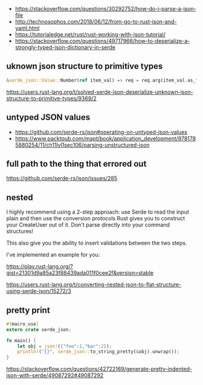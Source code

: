 - https://stackoverflow.com/questions/30292752/how-do-i-parse-a-json-file
- http://technosophos.com/2018/06/12/from-go-to-rust-json-and-yaml.html
- https://tutorialedge.net/rust/rust-working-with-json-tutorial/
- https://stackoverflow.com/questions/49717966/how-to-deserialize-a-strongly-typed-json-dictionary-in-serde

## uknown json structure to primitive types

```rust
&serde_json::Value::Number(ref item_val) => req = req.arg(item_val.as_f64().expect("f64 value")),
```

https://users.rust-lang.org/t/solved-serde-json-deserialize-unknown-json-structure-to-primitive-types/9369/2

## untyped JSON values

- https://github.com/serde-rs/json#operating-on-untyped-json-values
- https://www.packtpub.com/mapt/book/application_development/9781785880254/11/ch11lvl1sec106/parsing-unstructured-json

## full path to the thing that errored out

https://github.com/serde-rs/json/issues/285

## nested

I highly recommend using a 2-step approach: use Serde to read the input plain and then use the conversion protocols Rust gives you to construct your CreateUser out of it. Don't parse directly into your command structures!

This also give you the ability to insert validations between the two steps.

I've implemented an example for you:

https://play.rust-lang.org/?gist=21301d9a85a23f88439ada011f0cee2f&version=stable

https://users.rust-lang.org/t/converting-nested-json-to-flat-structure-using-serde-json/15272/3

## pretty print

```rust
#[macro_use]
extern crate serde_json;

fn main() {
    let obj = json!({"foo":1,"bar":2});
    println!("{}", serde_json::to_string_pretty(&obj).unwrap());
}
```

https://stackoverflow.com/questions/42722169/generate-pretty-indented-json-with-serde/49087292#49087292
